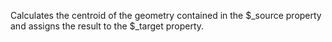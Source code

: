 Calculates the centroid of the geometry contained in the $_source property and assigns the result to the $_target property.